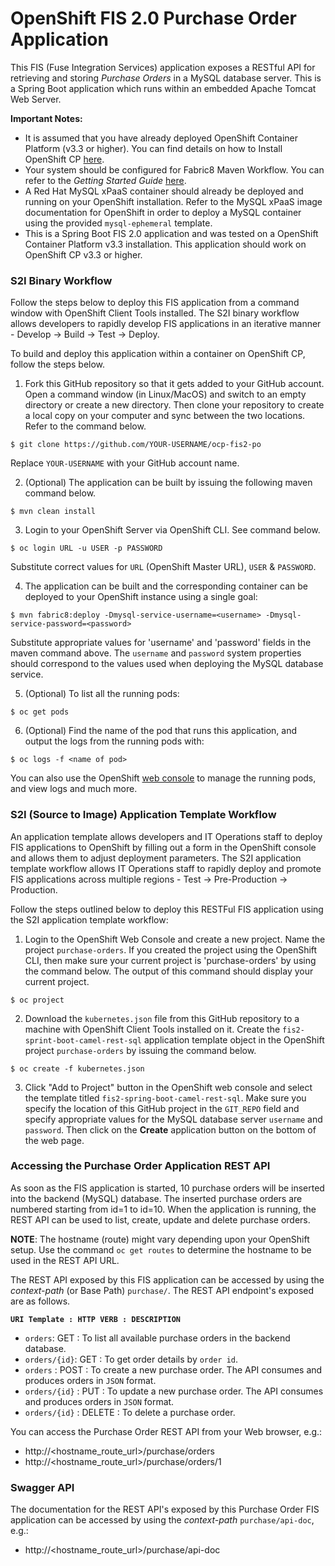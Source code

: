 # OpenShift FIS 2.0 Purchase Order Application

This FIS (Fuse Integration Services) application exposes a RESTful API for retrieving and storing *Purchase Orders* in a MySQL database server.  This is a Spring Boot application which runs within an embedded Apache Tomcat Web Server.

**Important Notes:**
- It is assumed that you have already deployed OpenShift Container Platform (v3.3 or higher). You can find details on how to Install OpenShift CP [here](https://docs.openshift.com/container-platform/3.3/install_config/index.html).
- Your system should be configured for Fabric8 Maven Workflow. You can refer to the *Getting Started Guide* [here](https://access.redhat.com/documentation/en/red-hat-jboss-middleware-for-openshift/3/single/red-hat-jboss-fuse-integration-services-20-for-openshift/).
- A Red Hat MySQL xPaaS container should already be deployed and running on your OpenShift installation. Refer to the MySQL xPaaS image documentation for OpenShift in order to deploy a MySQL container using the provided `mysql-ephemeral` template.
- This is a Spring Boot FIS 2.0 application and was tested on a OpenShift Container Platform v3.3 installation. This application should work on OpenShift CP v3.3 or higher.

### S2I Binary Workflow
Follow the steps below to deploy this FIS application from a command window with OpenShift Client Tools installed.  The S2I binary workflow allows developers to rapidly develop FIS applications in an iterative manner - Develop -> Build -> Test -> Deploy.

To build and deploy this application within a container on OpenShift CP, follow the steps below.

1.  Fork this GitHub repository so that it gets added to your GitHub account.  Open a command window (in Linux/MacOS) and switch to an empty directory or create a new directory.  Then clone your repository to create a local copy on your computer and sync between the two locations. Refer to the command below.
```
$ git clone https://github.com/YOUR-USERNAME/ocp-fis2-po
```
Replace `YOUR-USERNAME` with your GitHub account name.

2.  (Optional) The application can be built by issuing the following maven command below.
```
$ mvn clean install
```

3.  Login to your OpenShift Server via OpenShift CLI.  See command below.
```
$ oc login URL -u USER -p PASSWORD
```
Substitute correct values for `URL` (OpenShift Master URL), `USER` & `PASSWORD`. 

4.  The application can be built and the corresponding container can be deployed to your OpenShift instance using a single goal:
```
$ mvn fabric8:deploy -Dmysql-service-username=<username> -Dmysql-service-password=<password>
```
Substitute appropriate values for 'username' and 'password' fields in the maven command above.  The `username` and `password` system properties should correspond to the values used when deploying the MySQL database service.

5.  (Optional) To list all the running pods:
```
$ oc get pods
```

6.  (Optional) Find the name of the pod that runs this application, and output the logs from the running pods with:
```
$ oc logs -f <name of pod>
```

You can also use the OpenShift [web console](https://docs.openshift.com/container-platform/3.3/getting_started/developers_console.html#developers-console-video) to manage the running pods, and view logs and much more.

### S2I (Source to Image) Application Template Workflow

An application template allows developers and IT Operations staff to deploy FIS applications to OpenShift by filling out a form in the OpenShift console and allows them to adjust deployment parameters.  The S2I application template workflow allows IT Operations staff to rapidly deploy and promote FIS applications across multiple regions - Test -> Pre-Production -> Production.

Follow the steps outlined below to deploy this RESTFul FIS application using the S2I application template workflow:

1.  Login to the OpenShift Web Console and create a new project.  Name the project `purchase-orders`.  If you created the project using the OpenShift CLI, then make sure your current project is 'purchase-orders' by using the command below.  The output of this command should display your current project.
```
$ oc project
```

2.  Download the `kubernetes.json` file from this GitHub repository to a machine with OpenShift Client Tools installed on it.  Create the `fis2-sprint-boot-camel-rest-sql` application template object in the OpenShift project `purchase-orders` by issuing the command below.
```
$ oc create -f kubernetes.json
```

3.  Click "Add to Project" button in the OpenShift web console and select the template titled `fis2-spring-boot-camel-rest-sql`.  Make sure you specify the location of this GitHub project in the `GIT_REPO` field and specify appropriate values for the MySQL database server `username` and `password`.  Then click on the **Create** application button on the bottom of the web page.

### Accessing the Purchase Order Application REST API 

As soon as the FIS application is started, 10 purchase orders will be inserted into the backend (MySQL) database.  The inserted purchase orders are numbered starting from id=1 to id=10.  When the application is running, the REST API can be used to list, create, update and delete purchase orders.

**NOTE**: The hostname (route) might vary depending upon your OpenShift setup. Use the command `oc get routes` to determine the hostname to be used in the REST API URL.

The REST API exposed by this FIS application can be accessed by using the _context-path_ (or Base Path) `purchase/`.  The REST API endpoint's exposed are as follows.

**`URI Template : HTTP VERB : DESCRIPTION`**
- `orders`: GET : To list all available purchase orders in the backend database.
- `orders/{id}`: GET : To get order details by `order id`.
- `orders` : POST : To create a new purchase order.  The API consumes and produces orders in `JSON` format.
- `orders/{id}` : PUT : To update a new purchase order. The API consumes and produces orders in `JSON` format.
- `orders/{id}` : DELETE : To delete a purchase order.

You can access the Purchase Order REST API from your Web browser, e.g.:

- http://<hostname_route_url>/purchase/orders
- http://<hostname_route_url>/purchase/orders/1

### Swagger API

The documentation for the REST API's exposed by this Purchase Order FIS application can be accessed by using the _context-path_ `purchase/api-doc`, e.g.:

- http://<hostname_route_url>/purchase/api-doc

